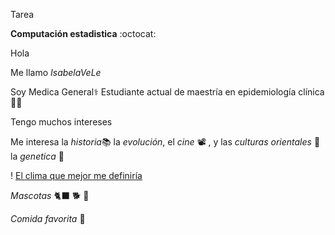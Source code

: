 Tarea

**Computación estadistica** :octocat:

Hola

Me llamo _IsabelaVeLe_

Soy Medica General:medical_symbol: Estudiante actual de maestría en epidemiología clínica :face_in_clouds:

Tengo muchos intereses

Me interesa la _historia_:books: la _evolución_, el _cine_ :film_projector:	, y las _culturas orientales_ :martial_arts_uniform: la _genetica_ :dna:



! [El clima que mejor me definiría](bosque.jpg)


_Mascotas_ :black_cat:   :dog2:  :dog:

_Comida favorita_ :ramen:
